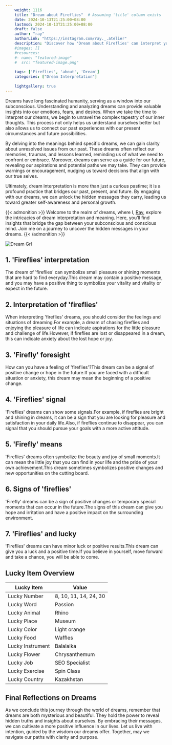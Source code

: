 ```yaml
---
    weight: 1116
    title: "Dream about Fireflies"  # Assuming 'title' column exists
    date: 2024-10-13T21:25:00+08:00
    lastmod: 2024-10-13T21:25:00+08:00
    draft: false
    author: "ray"
    authorLink: "https://instagram.com/ray._.atelier"
    description: "Discover how 'Dream about Fireflies' can interpret your future and uncover its significant meanings in your life."
    #images: []
    #resources:
    #- name: "featured-image"
    #  src: "featured-image.png"
    
    tags: ['Fireflies', 'about', 'Dream']
    categories: ["Dream Interpretation"]
    
    lightgallery: true
---
```

    
Dreams have long fascinated humanity, serving as a window into our subconscious. Understanding and analyzing dreams can provide valuable insights into our emotions, fears, and desires. When we take the time to interpret our dreams, we begin to unravel the complex tapestry of our inner thoughts. This process not only helps us understand ourselves better but also allows us to connect our past experiences with our present circumstances and future possibilities.

By delving into the meanings behind specific dreams, we can gain clarity about unresolved issues from our past. These dreams often reflect our memories, traumas, and lessons learned, reminding us of what we need to confront or embrace. Moreover, dreams can serve as a guide for our future, revealing our aspirations and potential paths we may take. They can provide warnings or encouragement, nudging us toward decisions that align with our true selves.

Ultimately, dream interpretation is more than just a curious pastime; it is a profound practice that bridges our past, present, and future. By engaging with our dreams, we can unlock the hidden messages they carry, leading us toward greater self-awareness and personal growth.

{{< admonition >}}
Welcome to the realm of dreams, where I, [Ray](https://instagram.com/ray._.atelier), explore the intricacies of dream interpretation and meaning. Here, you’ll find insights that bridge the gap between your subconscious and conscious mind. Join me on a journey to uncover the hidden messages in your dreams.
{{< /admonition >}}

![Dream Grl](https://cdn.pixabay.com/photo/2017/11/02/03/35/gothic-2910057_1280.jpg "Dream Grl")

## 1. 'Fireflies' interpretation
The dream of 'fireflies' can symbolize small pleasure or shining moments that are hard to find everyday.This dream may contain a positive message, and you may have a positive thing to symbolize your vitality and vitality or expect in the future.

## 2. Interpretation of 'fireflies'
When interpreting 'fireflies' dreams, you should consider the feelings and situations of dreaming.For example, a dream of chasing fireflies and enjoying the pleasure of life can indicate aspirations for the little pleasure and challenge of life.However, if fireflies are lost or disappeared in a dream, this can indicate anxiety about the lost hope or joy.

## 3. 'Firefly' foresight
How can you have a feeling of 'fireflies'?This dream can be a signal of positive change or hope in the future.If you are faced with a difficult situation or anxiety, this dream may mean the beginning of a positive change.

## 4. 'Fireflies' signal
'Fireflies' dreams can show some signals.For example, if fireflies are bright and shining in dreams, it can be a sign that you are looking for pleasure and satisfaction in your daily life.Also, if fireflies continue to disappear, you can signal that you should pursue your goals with a more active attitude.

## 5. 'Firefly' means
'Fireflies' dreams often symbolize the beauty and joy of small moments.It can mean the little joy that you can find in your life and the pride of your own achievement.This dream sometimes symbolizes positive changes and new opportunities on the cutting board.

## 6. Signs of 'fireflies'
'Firefly' dreams can be a sign of positive changes or temporary special moments that can occur in the future.The signs of this dream can give you hope and irritation and have a positive impact on the surrounding environment.

## 7. 'Fireflies' and lucky
'Fireflies' dreams can have minor luck or positive results.This dream can give you a luck and a positive time.If you believe in yourself, move forward and take a chance, you will be able to come.

## Lucky Item Overview
| Lucky Item          | Value              |
|---------------|--------------------|
| Lucky Number        | 8, 10, 11, 14, 24, 30  |
| Lucky Word          | Passion |
| Lucky Animal        | Rhino |
| Lucky Place         | Museum     |
| Lucky Color         | Light orange     |
| Lucky Food          | Waffles      |
| Lucky Instrument    | Balalaika |
| Lucky Flower        | Chrysanthemum    |
| Lucky Job           | SEO Specialist       |
| Lucky Exercise      | Spin Class  |
| Lucky Country       | Kazakhstan    |


##  Final Reflections on Dreams

As we conclude this journey through the world of dreams, remember that dreams are both mysterious and beautiful. They hold the power to reveal hidden truths and insights about ourselves. By embracing their messages, we can cultivate a more positive influence in our lives. Let us live with intention, guided by the wisdom our dreams offer. Together, may we navigate our paths with clarity and purpose.
